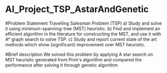 # AI_Project_TSP_AstarAndGenetic
#Problem Statement
Travelling Salesman Problem (TSP)
a) Study and solve it using minimum-spanning-tree (MST) heuristic. 
b) Find and implement an efficient algorithm in the literature for constructing the
MST, and use it with A* graph search to solve TSP.
c) Study and report current state of the art methods which show (significant)
improvement over MST heuristic.

#Brief description
We solved this problem by applying A star search on MST heuristic generated from Prim's algorithm 
and compared the performance after solving it through genetic algorithm
